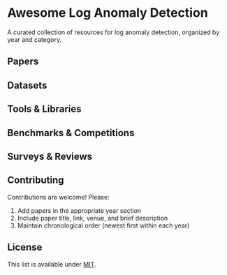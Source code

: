 # Awesome Log Anomaly Detection

A curated collection of resources for log anomaly detection, organized by year and category.

## Papers

## Datasets

## Tools & Libraries

## Benchmarks & Competitions

## Surveys & Reviews

## Contributing

Contributions are welcome! Please:
1. Add papers in the appropriate year section
2. Include paper title, link, venue, and brief description
3. Maintain chronological order (newest first within each year)

## License

This list is available under [MIT](LICENSE).
